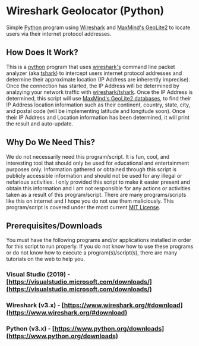 # Wireshark Geolocator (Python)
Simple [Python](https://www.python.org/) program using [Wireshark](https://www.wireshark.org/) and [MaxMind's GeoLite2](https://dev.maxmind.com/geoip/geoip2/geolite2/) to locate users via their internet protocol addresses.

## How Does It Work?
This is a [python](https://www.python.org/) program that uses [wireshark's](https://www.wireshark.org/) command line packet analyzer (aka [tshark](https://www.wireshark.org/docs/man-pages/tshark.html)) to intercept users internet protocol addresses and determine their approximate location (IP Address are inherently imprecise). Once the connection has started, the IP Address will be determined by analzying your network traffic with [wireshark/tshark](https://www.wireshark.org/). Once the IP Address is determined, this script will use [MaxMind's GeoLite2 databases](https://dev.maxmind.com/geoip/geoip2/geolite2/), to find their IP Address location information such as their continent, country, state, city, and postal code (will be implementing latitude and longitude soon). Once their IP Address and Location information has been determined, it will print the result and auto-update.

## Why Do We Need This?
We do not necessarily need this program/script. It is fun, cool, and interesting tool that should only be used for educational and entertainment purposes only. Information gathered or obtained through this script is publicly accessible information and should not be used for any illegal or nefarious activities. I only provided this script to make it easier present and obtain this information and I am not responsible for any actions or activities taken as a result of this program/script. There are many programs/scripts like this on internet and I hope you do not use them maliciously. This program/script is covered under the most current [MIT License](https://github.com/zackbradys/wireshark-geolocator/blob/main/LICENSE).

## Prerequisites/Downloads
You must have the following programs and/or applications installed in order for this script to run properly. If you do not know how to use these programs or do not know how to execute a program(s)/script(s), there are many tutorials on the web to help you.

### Visual Studio (2019) - [https://visualstudio.microsoft.com/downloads/](https://visualstudio.microsoft.com/downloads/)
### Wireshark (v3.x) - [https://www.wireshark.org/#download](https://www.wireshark.org/#download)
### Python (v3.x) - [https://www.python.org/downloads](https://www.python.org/downloads)
